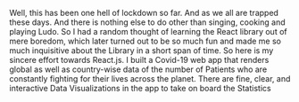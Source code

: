 Well, this has been one hell of lockdown so far. And as we all are trapped these days. And there is nothing else to do other than singing, cooking and playing Ludo. So I had a random thought of learning the React library out of mere boredom, which later turned out to be so much fun and made me so much inquisitive about the Library in a short span of time. So here is my sincere effort towards React.js. I built a Covid-19 web app that renders global as well as country-wise data of the number of Patients who are constantly fighting for their lives across the planet. There are fine, clear, and interactive Data Visualizations in the app to take on board the Statistics
